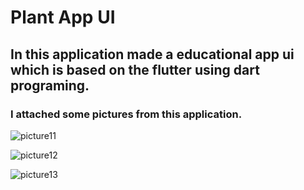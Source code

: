 # Plant App UI
## In this application made a educational app ui which is based on the flutter using dart programing.
### I attached some pictures from this application.

![picture11](https://github.com/shahriar00/Plant-Apps-UI/assets/70763173/2496c4f0-6376-41e1-9dda-f018f0de3093)

![picture12](https://github.com/shahriar00/Plant-Apps-UI/assets/70763173/484a7ca6-c44e-4205-8f8c-474f6cd62913)

![picture13](https://github.com/shahriar00/Plant-Apps-UI/assets/70763173/96ffaaff-6b7f-4749-bf79-106aa8d46f63)
